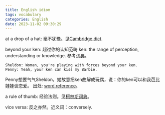 ```yaml
---
title: English idiom
tags: vocabulary
categories: English
date: 2023-11-02 09:30:29
---
```



at a drop of a hat: 毫不犹豫。见[Cambridge dict]((https://dictionary.cambridge.org/us/dictionary/english/at-the-drop-of-a-hat)).

beyond your ken: 超过你的认知范畴
ken: the range of perception, understanding or knowledge. 参考[词典](https://www.merriam-webster.com/dictionary/ken)。

    Sheldon: Woman, you're playing with forces beyond your ken.
    Penny: Yeah, your ken can kiss my Barbie.

Penny想要气气Sheldon，她故意把ken曲解成玩偶，说：你的ken可以和我芭比娃娃谈恋爱。
出处: [word reference](https://forum.wordreference.com/threads/your-ken-can-kiss-my-barbie.3999874/)。

a rule of thumb: 经验法则。见[柯林斯词典](https://www.collinsdictionary.com/zh/dictionary/english/a-rule-of-thumb)。

vice versa: 反之亦然。近义词：conversely.